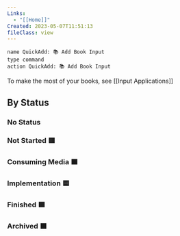```yaml
---
Links:
  - "[[Home]]"
Created: 2023-05-07T11:51:13
fileClass: view
---
```


```button
name QuickAdd: 📚 Add Book Input
type command
action QuickAdd: 📚 Add Book Input
```

To make the most of your books, see [[Input Applications]]
## By Status

### No Status

<!-- Deprecated query: #input or #inputCollection tag being removed. Replace with field:: type = "input" or "inputCollection"
```dataview
table Created, Links, Source
FROM  #input/books AND !"Hidden"
WHERE !Status OR contains(Status, "No Status")
sort Created desc
``` -->

### Not Started 🟥

<!-- Deprecated query: #input or #inputCollection tag being removed. Replace with field:: type = "input" or "inputCollection"
```dataview
table Created, Links, Source
FROM  #input/books
WHERE contains(Status, "🟥")
sort Created desc
``` -->

### Consuming Media 🟧

<!-- Deprecated query: #input or #inputCollection tag being removed. Replace with field:: type = "input" or "inputCollection"
```dataview
table Created, Links, Source
FROM  #input/books
WHERE contains(Status, "🟧")
sort Created desc
``` -->

### Implementation 🟨

<!-- Deprecated query: #input or #inputCollection tag being removed. Replace with field:: type = "input" or "inputCollection"
```dataview
table Created, Links, Source
FROM  #input/books
WHERE contains(Status, "🟨")
sort Created desc
``` -->

### Finished 🟩

<!-- Deprecated query: #input or #inputCollection tag being removed. Replace with field:: type = "input" or "inputCollection"
```dataview
table Created, Links, Source
FROM  #input/books
WHERE contains(Status, "🟩")
sort Created desc
``` -->

### Archived ⬛️

<!-- Deprecated query: #input or #inputCollection tag being removed. Replace with field:: type = "input" or "inputCollection"
```dataview
table Created, Links, Source
FROM  #input/books
WHERE contains(Status, "⬛️")
sort Created desc
``` -->
